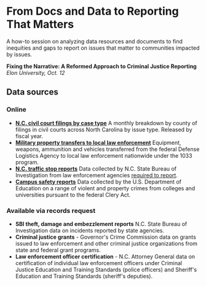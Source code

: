 # From Docs and Data to Reporting That Matters
A how-to session on analyzing data resources and documents to find inequities and gaps to report on issues that matter to communities impacted by issues.

**Fixing the Narrative: A Reformed Approach to Criminal Justice Reporting**
*Elon University, Oct. 12*

## Data sources

### Online
* **[N.C. civil court filings by case type](https://www.nccourts.gov/documents/publications/civil-issue-filingsorder-results)** A monthly breakdown by county of filings in civil courts across North Carolina by issue type. Released by fiscal year.
* **[Military property transfers to local law enforcement](https://www.dla.mil/Disposition-Services/Offers/Law-Enforcement/Public-Information/)** Equipment, weapons, ammunition and vehicles transferred from the federal Defense Logistics Agency to local law enforcement nationwide under the 1033 program.
* **[N.C. traffic stop reports](https://trafficstops.ncsbi.gov/Default.aspx?pageid=2)** Data collected by N.C. State Bureau of Investigation from law enforcement agencies [required to report](https://www.ncsbi.gov/Docs/Agencies-Required-List.aspx). 
* **[Campus safety reports](https://ope.ed.gov/campussafety/#/)** Data collected by the U.S. Department of Education on a range of violent and property crimes from colleges and universities pursuant to the federal Clery Act.

### Available via records request

 - **SBI theft, damage and embezzlement reports** N.C. State Bureau of Investigation data on incidents reported by state agencies.
 - **Criminal justice grants** - Governor's Crime Commission data on grants issued to law enforcement and other criminal justice organizations from state and federal grant programs.
 - **Law enforcement officer certification** - N.C. Attorney General data on certification of individual law enforcement officers under Criminal Justice Education and Training Standards (police officers) and Sheriff's Education and Training Standards (sheriff's deputies).
